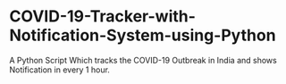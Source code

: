 # COVID-19-Tracker-with-Notification-System-using-Python
A Python Script Which tracks the COVID-19 Outbreak in India and shows Notification in every 1 hour.

